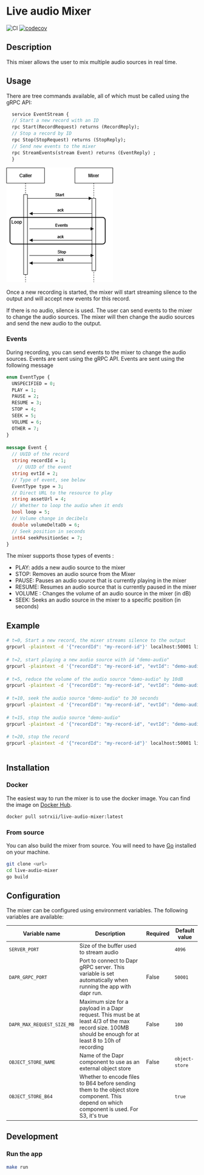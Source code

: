 # Live audio Mixer

![CI](https://github.com/SoTrxII/live-audio-mixer/actions/workflows/publish-coverage.yml/badge.svg)
[![codecov](https://codecov.io/gh/SoTrxII/live-audio-mixer/graph/badge.svg?token=E1YZKGK9IT)](https://codecov.io/gh/SoTrxII/live-audio-mixer)

## Description

This mixer allows the user to mix multiple audio sources in real time. 

## Usage

There are tree commands available, all of which must be called using the gRPC API:

```protobuf
  service EventStream {
  // Start a new record with an ID
  rpc Start(RecordRequest) returns (RecordReply);
  // Stop a record by ID
  rpc Stop(StopRequest) returns (StopReply);
  // Send new events to the mixer
  rpc StreamEvents(stream Event) returns (EventReply) ;
  }
```

![Sequence](./resources/images/sequence.png)

Once a new recording is started, the mixer will start streaming silence to the output and will accept new events for this record.

If there is no audio, silence is used. The
user can send events to the mixer to change the audio sources. The mixer will then change the audio sources and send the
new audio to the output.

### Events

During recording, you can send events to the mixer to change the audio sources. Events are sent using the gRPC API.
Events are sent using the following message

```protobuf
enum EventType {
  UNSPECIFIED = 0;
  PLAY = 1;
  PAUSE = 2;
  RESUME = 3;
  STOP = 4;
  SEEK = 5;
  VOLUME = 6;
  OTHER = 7;
}

message Event {
  // UUID of the record
  string recordId = 1;
    // UUID of the event
  string evtId = 2;
  // Type of event, see below
  EventType type = 3;
  // Direct URL to the resource to play
  string assetUrl = 4;
  // Whether to loop the audio when it ends
  bool loop = 5;
  // Volume change in decibels
  double volumeDeltaDb = 6;
  // Seek position in seconds
  int64 seekPositionSec = 7;
}
```

The mixer supports those types of events :

- PLAY: adds a new audio source to the mixer
- STOP: Removes an audio source from the Mixer
- PAUSE: Pauses an audio source that is currently playing in the mixer
- RESUME: Resumes an audio source that is currently paused in the mixer
- VOLUME : Changes the volume of an audio source in the mixer (in dB)
- SEEK: Seeks an audio source in the mixer to a specific position (in seconds)

## Example 

```bash
# t=0, Start a new record, the mixer streams silence to the output
grpcurl -plaintext -d '{"recordId": "my-record-id"}' localhost:50001 liveaudiomixer.EventStream/Start

# t=2, start playing a new audio source with id "demo-audio"
grpcurl -plaintext -d '{"recordId": "my-record-id", "evtId": "demo-audio", "type": "PLAY", "assetUrl": "https://www.soundhelix.com/examples/mp3/SoundHelix-Song-1.mp3"}' localhost:50001 liveaudiomixer.EventStream/StreamEvents

# t=5, reduce the volume of the audio source "demo-audio" by 10dB
grpcurl -plaintext -d '{"recordId": "my-record-id", "evtId": "demo-audio", "type": "VOLUME", "volumeDeltaDb": -10}' localhost:50001 liveaudiomixer.EventStream/StreamEvents

# t=10, seek the audio source "demo-audio" to 30 seconds
grpcurl -plaintext -d '{"recordId": "my-record-id", "evtId": "demo-audio", "type": "SEEK", "seekPositionSec": 30}' localhost:50001 liveaudiomixer.EventStream/StreamEvents

# t=15, stop the audio source "demo-audio"
grpcurl -plaintext -d '{"recordId": "my-record-id", "evtId": "demo-audio", "type": "STOP"}' localhost:50001 liveaudiomixer.EventStream/StreamEvents

# t=20, stop the record
grpcurl -plaintext -d '{"recordId": "my-record-id"}' localhost:50001 liveaudiomixer.EventStream/Stop
```

```grpc
````
## Installation

### Docker

The easiest way to run the mixer is to use the docker image. You can find the image on [Docker Hub](https://hub.docker.com/r/sotrxii/live-audio-mixer).

```bash 
docker pull sotrxii/live-audio-mixer:latest
```

### From source

You can also build the mixer from source. You will need to have [Go](https://golang.org/) installed on your machine.

```bash
git clone <url>
cd live-audio-mixer
go build
```

## Configuration

The mixer can be configured using environment variables. The following variables are available:

| Variable name | Description                                                                                                                                               | Required | Default value  |
|---------------|-----------------------------------------------------------------------------------------------------------------------------------------------------------|----------|----------------|
| `SERVER_PORT` | Size of the buffer used to stream audio                                                                                                                   |          | `4096`         |
| `DAPR_GRPC_PORT` | Port to connect to Dapr gRPC server. This variable is set automatically when running the app with dapr run.                                               | False    | `50001`        |
| `DAPR_MAX_REQUEST_SIZE_MB` | Maximum size for a payload in a Dapr request. This must be at least 4/3 of the max record size. 100MB should be enough for at least 8 to 10h of recording | False    | `100`          |
| `OBJECT_STORE_NAME` | Name of the Dapr component to use as an external object store                                                                                             | False    | `object-store` |
| `OBJECT_STORE_B64` | Whether to encode files to B64 before sending them to the object store component. This depend on which component is used. For S3, it's true               |          | `true`         |


## Development

### Run the app

```bash
make run
```